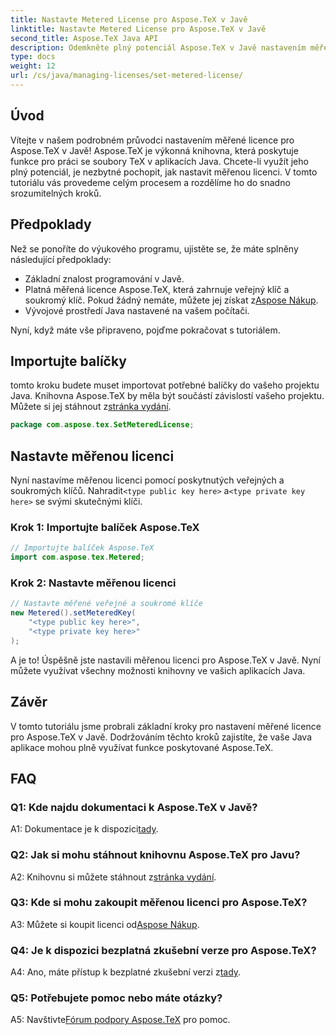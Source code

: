 ```yaml
---
title: Nastavte Metered License pro Aspose.TeX v Javě
linktitle: Nastavte Metered License pro Aspose.TeX v Javě
second_title: Aspose.TeX Java API
description: Odemkněte plný potenciál Aspose.TeX v Javě nastavením měřené licence. Postupujte podle našeho podrobného průvodce pro bezproblémovou integraci.
type: docs
weight: 12
url: /cs/java/managing-licenses/set-metered-license/
---
```

## Úvod

Vítejte v našem podrobném průvodci nastavením měřené licence pro Aspose.TeX v Javě! Aspose.TeX je výkonná knihovna, která poskytuje funkce pro práci se soubory TeX v aplikacích Java. Chcete-li využít jeho plný potenciál, je nezbytné pochopit, jak nastavit měřenou licenci. V tomto tutoriálu vás provedeme celým procesem a rozdělíme ho do snadno srozumitelných kroků.

## Předpoklady

Než se ponoříte do výukového programu, ujistěte se, že máte splněny následující předpoklady:

- Základní znalost programování v Javě.
-  Platná měřená licence Aspose.TeX, která zahrnuje veřejný klíč a soukromý klíč. Pokud žádný nemáte, můžete jej získat z[Aspose Nákup](https://purchase.aspose.com/buy).
- Vývojové prostředí Java nastavené na vašem počítači.

Nyní, když máte vše připraveno, pojďme pokračovat s tutoriálem.

## Importujte balíčky

 tomto kroku budete muset importovat potřebné balíčky do vašeho projektu Java. Knihovna Aspose.TeX by měla být součástí závislostí vašeho projektu. Můžete si jej stáhnout z[stránka vydání](https://releases.aspose.com/tex/java/).

```java
package com.aspose.tex.SetMeteredLicense;
```

## Nastavte měřenou licenci

 Nyní nastavíme měřenou licenci pomocí poskytnutých veřejných a soukromých klíčů. Nahradit`<type public key here>` a`<type private key here>` se svými skutečnými klíči.

### Krok 1: Importujte balíček Aspose.TeX

```java
// Importujte balíček Aspose.TeX
import com.aspose.tex.Metered;
```

### Krok 2: Nastavte měřenou licenci

```java
// Nastavte měřené veřejné a soukromé klíče
new Metered().setMeteredKey(
    "<type public key here>",
    "<type private key here>"
);
```

A je to! Úspěšně jste nastavili měřenou licenci pro Aspose.TeX v Javě. Nyní můžete využívat všechny možnosti knihovny ve vašich aplikacích Java.

## Závěr

V tomto tutoriálu jsme probrali základní kroky pro nastavení měřené licence pro Aspose.TeX v Javě. Dodržováním těchto kroků zajistíte, že vaše Java aplikace mohou plně využívat funkce poskytované Aspose.TeX.

## FAQ

### Q1: Kde najdu dokumentaci k Aspose.TeX v Javě?

 A1: Dokumentace je k dispozici[tady](https://reference.aspose.com/tex/java/).

### Q2: Jak si mohu stáhnout knihovnu Aspose.TeX pro Javu?

 A2: Knihovnu si můžete stáhnout z[stránka vydání](https://releases.aspose.com/tex/java/).

### Q3: Kde si mohu zakoupit měřenou licenci pro Aspose.TeX?

 A3: Můžete si koupit licenci od[Aspose Nákup](https://purchase.aspose.com/buy).

### Q4: Je k dispozici bezplatná zkušební verze pro Aspose.TeX?

 A4: Ano, máte přístup k bezplatné zkušební verzi z[tady](https://releases.aspose.com/).

### Q5: Potřebujete pomoc nebo máte otázky?

 A5: Navštivte[Fórum podpory Aspose.TeX](https://forum.aspose.com/c/tex/47) pro pomoc.